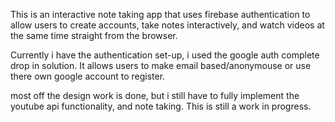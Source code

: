 This is an interactive note taking app that uses firebase authentication to allow users to create accounts, take notes interactively, and watch videos at the same time straight from the browser.

Currently i have the authentication set-up, i used the google auth complete drop in solution. It allows users to make email based/anonymouse or use there own google account to register.

most off the design work is done, but i still have to fully implement the youtube api functionality, and note taking. This is still a work in progress.


